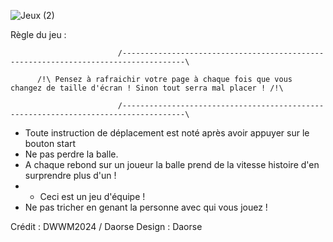 
![Jeux (2)](https://github.com/Daosre/Pong-Brothers/assets/161069654/d1cc4808-a23e-4be4-a0e9-7e30e154aa09)

Règle du jeu : 

                            /------------------------------------------------------------------------------------\
                                    
          /!\ Pensez à rafraichir votre page à chaque fois que vous changez de taille d'écran ! Sinon tout serra mal placer ! /!\
                  
                            /------------------------------------------------------------------------------------\


- Toute instruction de déplacement est noté après avoir appuyer sur le bouton start
- Ne pas perdre la balle.
- A chaque rebond sur un joueur la balle prend de la vitesse histoire d'en surprendre plus d'un !
- - Ceci est un jeu d'équipe !
- Ne pas tricher en genant la personne avec qui vous jouez !



Crédit : DWWM2024 / Daorse
Design : Daorse
